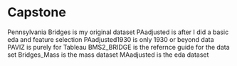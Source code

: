 # Capstone
Pennsylvania Bridges is my original dataset
PAadjusted is after I did a basic eda and feature selection
PAadjusted1930 is only 1930 or beyond data
PAVIZ is purely for Tableau
BMS2_BRIDGE is the refernce guide for the data set
Bridges_Mass is the mass dataset
MAadjusted is the eda dataset